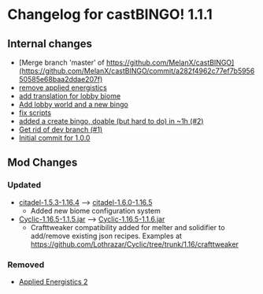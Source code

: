 # Changelog for castBINGO! 1.1.1
## Internal changes
- [Merge branch 'master' of https://github.com/MelanX/castBINGO](https://github.com/MelanX/castBINGO/commit/a282f4962c77ef7b595650585e68baa2ddae207f)
- [remove applied energistics](https://github.com/MelanX/castBINGO/commit/7825c638cb0b07730a307ecd610f9e9dfc16f8a3)
- [add translation for lobby biome](https://github.com/MelanX/castBINGO/commit/858b1779488e49046ea9fe3bb407a2fb85b1ac29)
- [Add lobby world and a new bingo](https://github.com/MelanX/castBINGO/commit/3b1c2a0216bea12d576ee0dc70cd64899ec81c78)
- [fix scripts](https://github.com/MelanX/castBINGO/commit/fedf7ede5dc0c7ab730cf141b9c582a4ba2b19c8)
- [added a create bingo, doable (but hard to do) in ~1h (#2)](https://github.com/MelanX/castBINGO/commit/161e757097ab78fedee3e218da604227da2f72e2)
- [Get rid of dev branch (#1)](https://github.com/MelanX/castBINGO/commit/aa1c9cc219050e11c68458b1dff5feb1ab969f78)
- [Initial commit for 1.0.0](https://github.com/MelanX/castBINGO/commit/287093d9f446c600a595f091c8c8b1d8b9b87de1)
## Mod Changes
### Updated
- [ citadel-1.5.3-1.16.4](https://www.curseforge.com/minecraft/mc-mods/citadel/files/3131923) --> [citadel-1.6.0-1.16.5](https://www.curseforge.com/minecraft/mc-mods/citadel/files/3194139)
    - Added new biome configuration system
- [Cyclic-1.16.5-1.1.5.jar](https://www.curseforge.com/minecraft/mc-mods/cyclic/files/3188762) --> [Cyclic-1.16.5-1.1.6.jar](https://www.curseforge.com/minecraft/mc-mods/cyclic/files/3194448)
    - Crafttweaker compatibility added for melter and solidifier to add/remove existing json recipes. Examples at https://github.com/Lothrazar/Cyclic/tree/trunk/1.16/crafttweaker


### Removed
- [Applied Energistics 2](https://www.curseforge.com/minecraft/mc-mods/applied-energistics-2)
